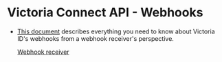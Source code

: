 # Victoria Connect API - Webhooks

* [This document](./webhook_receiver.md) describes everything you need to know about Victoria ID's webhooks from a webhook receiver's perspective.

  [Webhook receiver](./webhook_receiver.md)

